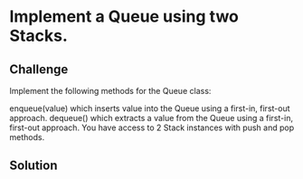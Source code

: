 # Implement a Queue using two Stacks.
<!-- Short summary or background information -->

## Challenge
Implement the following methods for the Queue class:

enqueue(value) which inserts value into the Queue using a first-in, first-out approach.
dequeue() which extracts a value from the Queue using a first-in, first-out approach.
You have access to 2 Stack instances with push and pop methods.

## Solution
<!-- Embedded whiteboard image -->